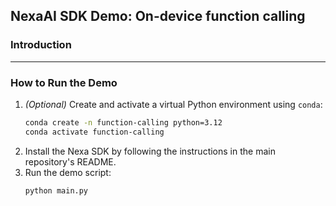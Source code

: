 ## NexaAI SDK Demo: On-device function calling

### Introduction

---

### How to Run the Demo

1. *(Optional)* Create and activate a virtual Python environment using `conda`:
    ```bash
    conda create -n function-calling python=3.12
    conda activate function-calling
    ```
2. Install the Nexa SDK by following the instructions in the main repository's README.
3. Run the demo script:
    ```bash
    python main.py
    ```
